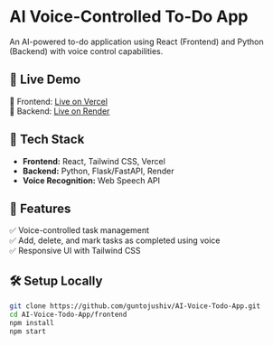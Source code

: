 # AI Voice-Controlled To-Do App  

An AI-powered to-do application using React (Frontend) and Python (Backend) with voice control capabilities.  

## 🚀 Live Demo  
🔗 Frontend: [Live on Vercel](https://your-frontend-url.vercel.app)  
🔗 Backend: [Live on Render](https://your-backend-url.onrender.com)  

## 🔧 Tech Stack  
- **Frontend:** React, Tailwind CSS, Vercel  
- **Backend:** Python, Flask/FastAPI, Render  
- **Voice Recognition:** Web Speech API  

## 📌 Features  
✅ Voice-controlled task management  
✅ Add, delete, and mark tasks as completed using voice  
✅ Responsive UI with Tailwind CSS  

## 🛠 Setup Locally  
```sh
git clone https://github.com/guntojushiv/AI-Voice-Todo-App.git
cd AI-Voice-Todo-App/frontend
npm install
npm start
